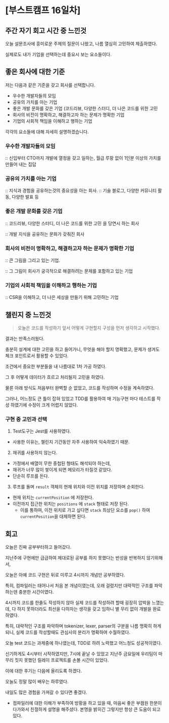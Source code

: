 # [부스트캠프 16일차]

## 주간 자기 회고 시간 중 느낀것

오늘 설문조사에 흥미로운 주제의 질문이 나왔고, 나름 열심히 고민하여 제출하였다. 

실제로도 내가 기업을 선택하는데 중요시 보는 요소들이다. 

## 좋은 회사에 대한 기준

저는 다음과 같은 기준을 갖고 회사를 선택합니다.

- 우수한 개발자들의 모임
- 공유의 가치를 아는 기업
- 좋은 개발 문화를 갖은 기업 (코드리뷰, 다양한 스터디, 더 나은 코드를 위한 고민
- 회사의 비전이 명확하고, 해결하고자 하는 문제가 명확한 기업
- 기업의 사회적 책임을 이해하고 행하는 기업

각각의 요소들에 대해 자세히 설명하겠습니다.

### 우수한 개발자들의 모임

:: 신입부터 CTO까지 개발에 열정을 갖고 일하는, 월급 루팡 없이 1인분 이상의 가치를 만들어 내는 집답

### 공유의 가치를 아는 기업

:: 지식과 경험을 공유하는것의 중요성을 아는 회사.
:: 기술 블로그, 다양한 커뮤니티 활동, 다양한 발표 등

### 좋은 개발 문화를 갖은 기업

:: 코드리뷰, 다양한 스터디, 더 나은 코드를 위한 고민 을 당연시 하는 회사

:: 개발 지식을 공유하는 문화가 갖춰진 회사

### 회사의 비전이 명확하고, 해결하고자 하는 문제가 명확한 기업

:: 큰 그림을 그리고 있는 기업. 

:: 그 그림이 회사가 궁극적으로 해결하려는 문제를 포함하고 있는 기업

### 기업의 사회적 책임을 이해하고 행하는 기업

:: CSR을 이해하고, 더 나은 세상을 만들기 위해 고민하는 기업

## 챌린지 중 느낀것

> 오늘은 코드를 작성하기 앞서 어떻게 구현할지 구성을 먼저 생각하고 시작했다. 

결과는 만족스러웠다. 

충분히 설계에 대한 고민을 하고 들어가니, 무엇을 해야 할지 명확했고, 문제가 생겨도 체크 포인트로서 활용할 수 있었다. 

조건에서 중요한 부분들을 내 나름대로 1차 가공 하였다. 

그 후 어떻게 데이터가 흐르고 처리될지 고민을 하였다. 

물론 아래 방식도 처음부터 완벽할 순 없었고, 코드를 작성하며 수정을 계속하였다. 

그러나, 어느정도 큰 틀이 잡혀 있었고 TDD를 활용하여 매 기능구현 마다 테스트를 작성 하였기에 수정이 크게 어렵지 않았다. 


### 구현 중 고민과 선택

1. Test도구는 Jest를 사용하였다.

- 사용한 이유는, 챌린지 기간동안 자주 사용하여 익숙하였기 때문.

2. 재귀를 사용하지 않는다.

- 가정에서 배열이 무한 중첩된 형태도 해석되야 하는데,
- 재귀가 너무 많이 쌓이게 되면 메모리가 터질것 같았다.
- 단순히 루프를 돈다.

3. 루프를 돌며 `result` 객체의 현재 위치와 이전 위치를 저장하며 순회한다.

- 현재 위치는 `currentPosition` 에 저장한다.
- 이전까지 접근한 위치는 `positions` 에 `stack` 형태로 저장 된다.
    - 이를 통하여, 이전 위치로 가고 싶다면 `stack` 최상단 요소를 `pop()` 하여 `currentPosition`을 대체하면 된다.

## 회고

오늘은 진짜 공부부터하고 들어갔다. 

지난주에 구현에만 급급하여 제대로된 공부를 하지 못했다는 반성을 반복하지 않기위해서,

오늘은 아예 코드 구현은 뒤로 미루고 4시까지 개념만 공부하였다. 

특히, 컴파일러는 태어나서 처음 본 개념이였는데, 오래 걸렸지만 대략적인 구조를 파악하는덴 충분한 시간이였다. 

4시까지 코드를 한줄도 작성하지 않아 실제 코드를 작성하려 할때 굉장히 압박을 느꼈는데, 다 하지 못하더라도 최선을 다하자는 생각을 갖고 임하니 별 무리 없이 개발을 완료하였다. 

특히, 대략적인 구조를 파악하며 tokenizer, lexer, parser의 구분을 나름 명확히 하게 되니, 실제 코드를 작성할때도 관심사의 분리가 명확하여 수월하였다. 

오늘 test 코드는 과제중에 하나였는데, TDD로 하려 노력했고 어느정도 성공적이였다. 

신기하게도 4시부터 시작하였지만, 7시에 끝날 수 있었고 지난주 금요일에 우리팀이 마무리 짓지 못했던 릴레이 프로젝트를 손볼 시간이 있었다. 

이에 대한 후기는 다음에 올리도록 하겠다. 

오늘도 정말 많이 배우는 하루였다. 

내일도 많은 경험을 가져갈 수 있다면 좋겠다. 

+ 컴파일러에 대한 이해가 부족하여 방황을 하고 있을 때, 마음씨 좋은 부캠원 한분이 다가와서 친절하게 설명을 해주셨다. 본명을 밝히긴 그렇지만 항상 큰 도움이 되고 있다. 
